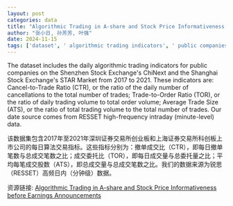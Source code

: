 ```yaml
---
layout: post
categories: data
title: "Algorithmic Trading in A-share and Stock Price Informativeness before Earnings Announcements"
author: "张小日, 孙芳芳, 叶强"
date: 2024-11-15
tags: ['dataset', ' algorithmic trading indicators', ' public companies', ' Shenzhen Stock Exchange', ' ChiNext', ' Shanghai Stock Exchange', ' STAR Market', ' 2017 to 2021', ' Cancel-to-Trade Ratio', ' CTR', ' Trade-to-Order Ratio', ' TOR', ' Average Trade Size', ' ATS', ' RESSET', ' high-frequency', ' intraday data']
---
```


The dataset includes the daily algorithmic trading indicators for public companies on the Shenzhen Stock Exchange's ChiNext and the Shanghai Stock Exchange's STAR Market from 2017 to 2021. These indicators are: Cancel-to-Trade Ratio (CTR), or the ratio of the daily number of cancellations to the total number of trades; Trade-to-Order Ratio (TOR), or the ratio of daily trading volume to total order volume; Average Trade Size (ATS), or the ratio of total trading volume to the total number of trades. Our date source comes from RESSET high-frequency intraday (minute-level) data.

该数据集包含2017年至2021年深圳证券交易所创业板和上海证券交易所科创板上市公司的每日算法交易指标。这些指标分别为：撤单成交比（CTR），即每日撤单笔数与总成交笔数之比；成交委托比（TOR），即每日成交量与总委托量之比；平均每笔成交股数（ATS），即总成交量与总成交笔数之比。我们的数据来源为锐思（RESSET）高频日内（分钟级）数据。

资源链接: [Algorithmic Trading in A-share and Stock Price Informativeness before Earnings Announcements](https://doi.org/10.57760/sciencedb.j00214.00069)
